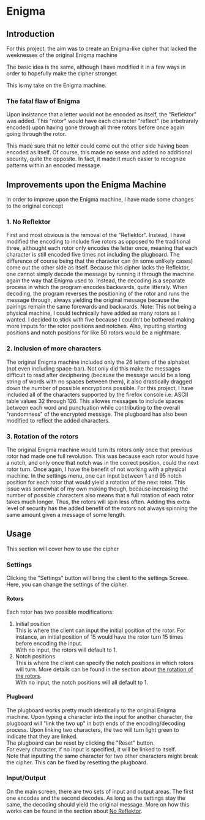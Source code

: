 # Enigma

## Introduction

For this project, the aim was to create an Enigma-like cipher that lacked the weeknesses of the original Enigma machine

The basic idea is the same, although I have modified it in a few ways in order to hopefully make the cipher stronger.

This is my take on the Enigma machine.

### The fatal flaw of Enigma

Upon insistance that a letter would not be encoded as itself, the "Reflektor" was added. This "rotor" would have each character "reflect" (be arbetraraly encoded) upon having gone through all three rotors before once again going through the rotor.

This made sure that no letter could come out the other side having been encoded as itself. Of course, this made no sense and added no additional security, quite the opposite. In fact, it made it much easier to recognize patterns within an encoded message.

## Improvements upon the Enigma Machine

In order to improve upon the Enigma machine, I have made some changes to the original concept

### 1. No Reflektor

First and most obvious is the removal of the "Reflektor". Instead, I have modified the encoding to include five rotors as opposed to the traditional three, althought each rotor only encodes the letter once, meaning that each character is still encoded five times not including the plugboard. The difference of course being that the character can (in some unlikely cases) come out the other side as itself.
Because this cipher lacks the Reflektor, one cannot simply decode the message by running it through the machine again the way that Enigma used to. Instead, the decoding is a separate process in which the program encodes backwards, quite litteraly. When decoding, the program reverses the positioning of the rotor and runs the message through, always yielding the original message 
because the pairings remain the same forewards and backwards.
Note: This not being a physical machine, I could technically have added as many rotors as I wanted. I decided to stick with five because I couldn't be bothered making more imputs for the rotor positions and notches. Also, inputting starting positions and notch positions for like 50 rotors would be a nightmare. 

### 2. Inclusion of more characters

The original Enigma machine included only the 26 letters of the alphabet (not even including space-bar). Not only did this make the messages difficult to read after deciphering (because the message would be a long string of words with no spaces between them), it also drastically dragged down the number of possible encryptions possible.
For this project, I have included all of the characters supported by the firefox console i.e. ASCII table values 32 through 126. This allowes messages to include spaces between each word and punctuation while contributing to the overall "randomness" of the encrypted message.
The plugboard has also been modified to reflect the added characters.

### 3. Rotation of the rotors

The original Enigma machine would turn its rotors only once that previous rotor had made one full revolution. This was because each rotor would have a notch, and only once that notch was in the correct position, could the next rotor turn. 
Once again, I have the benefit of not working with a physical machine. In the settings menu, one can input between 1 and 95 notch position for each rotor that would yield a rotation of the next rotor.
This issue was somewhat of my own making though, because increasing the number of possible characters also means that a full rotation of each rotor takes much longer. Thus, the rotors will spin less often.
Adding this extra level of security has the added benefit of the rotors not always spinning the same amount given a message of some length.


## Usage

This section will cover how to use the cipher

### Settings

Clicking the "Settings" button will bring the client to the settings Screee. Here, you can change the settings of the cipher.

#### Rotors

Each rotor has two possible modifications:

1. Initial position   
This is where the client can input the initial position of the rotor. For instance, an initial position of 15 would have the rotor turn 15 times before encoding the input.  
With no input, the rotors will default to 1.
2. Notch positions  
This is where the client can specify the notch positions in which rotors will turn. More details can be found in the section about [the rotation of the rotors](https://github.com/HellFelix/Cipher/blob/main/README.md#3-rotation-of-the-rotors).  
With no input, the notch positions will all default to 1.

#### Plugboard  
The plugboard works pretty much identically to the original Enigma machine. Upon typing a character into the input for another character, the plugboard will "link the two up" in both ends of the encoding/decoding process. Upon linking two characters, the two will turn light green to indicate that they are linked.  
The plugboard can be reset by clicking the "Reset" button.  
For every character, if no input is specified, it will be linked to itself.  
Note that inputting the same character for two other characters might break the cipher. This can be fixed by resetting the plugboard.

### Input/Output
On the main screen, there are two sets of input and output areas. The first one encodes and the second decodes. As long as the settings stay the same, the decoding should yield the original message. More on how this works can be found in the section about [No Reflektor](https://github.com/HellFelix/Cipher/blob/main/README.md#1-no-reflektor).
